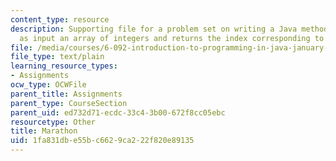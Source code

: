 ```yaml
---
content_type: resource
description: Supporting file for a problem set on writing a Java method that takes
  as input an array of integers and returns the index corresponding to the lowest.
file: /media/courses/6-092-introduction-to-programming-in-java-january-iap-2010/1fa831dbe55bc6629ca222f820e89135_Marathon.java
file_type: text/plain
learning_resource_types:
- Assignments
ocw_type: OCWFile
parent_title: Assignments
parent_type: CourseSection
parent_uid: ed732d71-ecdc-33c4-3b00-672f8cc05ebc
resourcetype: Other
title: Marathon
uid: 1fa831db-e55b-c662-9ca2-22f820e89135
---
```

